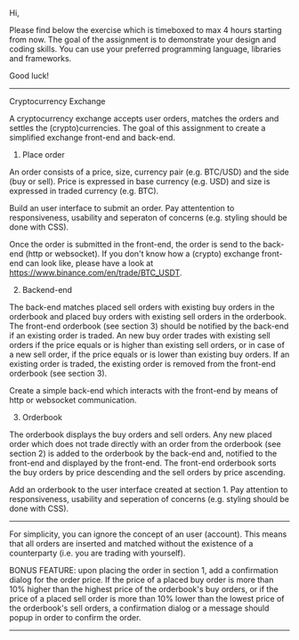 Hi,

Please find below the exercise which is timeboxed to max 4 hours starting from now. The goal of the assignment is to demonstrate your design and coding skills. You can use your preferred programming language, libraries and frameworks.

Good luck!

---

Cryptocurrency Exchange

A cryptocurrency exchange accepts user orders, matches the orders and settles the (crypto)currencies. The goal of this assignment to create a simplified exchange front-end and back-end.

1. Place order

An order consists of a price, size, currency pair (e.g. BTC/USD) and the side (buy or sell). Price is expressed in base currency (e.g. USD) and size is expressed in traded currency (e.g. BTC).

Build an user interface to submit an order. Pay attentention to responsiveness, usability and seperaton of concerns (e.g. styling should be done with CSS).

Once the order is submitted in the front-end, the order is send to the back-end (http or websocket).
If you don't know how a (crypto) exchange front-end can look like, please have a look at https://www.binance.com/en/trade/BTC_USDT.

2. Backend-end

The back-end matches placed sell orders with existing buy orders in the orderbook and placed buy orders with existing sell orders in the orderbook.
The front-end orderbook (see section 3) should be notified by the back-end if an existing order is traded.
An new buy order trades with existing sell orders if the price equals or is higher than existing sell orders, or in case of a new sell order, if the price equals or is lower than existing buy orders.
If an existing order is traded, the existing order is removed from the front-end orderbook (see section 3).

Create a simple back-end which interacts with the front-end by means of http or websocket communication.

3. Orderbook

The orderbook displays the buy orders and sell orders. Any new placed order which does not trade directly with an order from the orderbook (see section 2) is added to the orderbook by the back-end and, notified to the front-end and displayed by the front-end. The front-end orderbook sorts the buy orders by price descending and the sell orders by price ascending.

Add an orderbook to the user interface created at section 1. Pay attention to responsiveness, usability and seperation of concerns (e.g. styling should be done with CSS).

---

For simplicity, you can ignore the concept of an user (account). This means that all orders are inserted and matched without the existence of a counterparty (i.e. you are trading with yourself).

BONUS FEATURE: upon placing the order in section 1, add a confirmation dialog for the order price.
If the price of a placed buy order is more than 10% higher than the highest price of the orderbook's buy orders, or if the price of a placed sell order is more than 10% lower than the lowest price of the orderbook's sell orders, a confirmation dialog or a message should popup in order to confirm the order.

---
